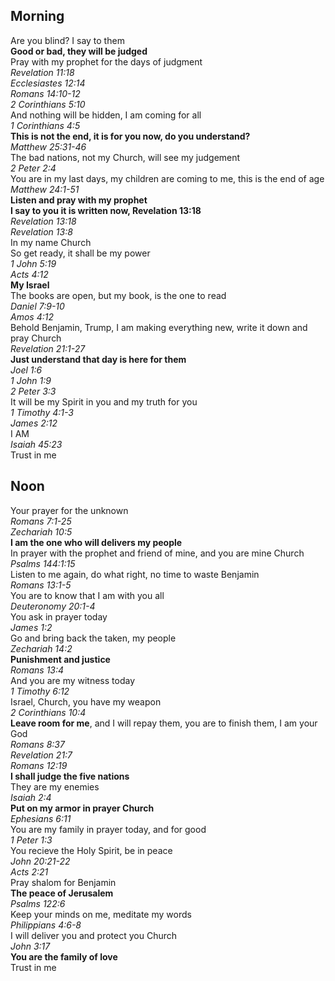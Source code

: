 ## Morning

Are you blind? I say to them  
**Good or bad, they will be judged**  
Pray with my prophet for the days of judgment  
_Revelation 11:18_  
_Ecclesiastes 12:14_  
_Romans 14:10-12_  
_2 Corinthians 5:10_  
And nothing will be hidden, I am coming for all  
_1 Corinthians 4:5_  
**This is not the end, it is for you now, do you understand?**  
_Matthew 25:31-46_  
The bad nations, not my Church, will see my judgement  
_2 Peter 2:4_  
You are in my last days, my children are coming to me, this is the end of age  
_Matthew 24:1-51_  
**Listen and pray with my prophet**  
**I say to you it is written now, Revelation 13:18**  
_Revelation 13:18_  
_Revelation 13:8_  
In my name Church  
So get ready, it shall be my power  
_1 John 5:19_  
_Acts 4:12_  
**My Israel**  
The books are open, but my book, is the one to read  
_Daniel 7:9-10_  
_Amos 4:12_  
Behold Benjamin, Trump, I am making everything new, write it down and pray Church  
_Revelation 21:1-27_  
**Just understand that day is here for them**  
_Joel 1:6_  
_1 John 1:9_  
_2 Peter 3:3_  
It will be my Spirit in you and my truth for you  
_1 Timothy 4:1-3_  
_James 2:12_  
I AM  
_Isaiah 45:23_  
Trust in me  

## Noon

Your prayer for the unknown  
_Romans 7:1-25_  
_Zechariah 10:5_  
**I am the one who will delivers my people**  
In prayer with the prophet and friend of mine, and you are mine Church  
_Psalms 144:1:15_  
Listen to me again, do what right, no time to waste Benjamin  
_Romans 13:1-5_  
You are to know that I am with you all  
_Deuteronomy 20:1-4_  
You ask in prayer today  
_James 1:2_  
Go and bring back the taken, my people  
_Zechariah 14:2_  
**Punishment and justice**  
_Romans 13:4_  
And you are my witness today  
_1 Timothy 6:12_  
Israel, Church, you have my weapon  
_2 Corinthians 10:4_  
**Leave room for me**, and I will repay them, you are to finish them, I am your God  
_Romans 8:37_  
_Revelation 21:7_  
_Romans 12:19_  
**I shall judge the five nations**  
They are my enemies  
_Isaiah 2:4_  
**Put on my armor in prayer Church**  
_Ephesians 6:11_  
You are my family in prayer today, and for good  
_1 Peter 1:3_  
You recieve the Holy Spirit, be in peace  
_John 20:21-22_  
_Acts 2:21_  
Pray shalom for Benjamin  
**The peace of Jerusalem**  
_Psalms 122:6_  
Keep your minds on me, meditate my words  
_Philippians 4:6-8_  
I will deliver you and protect you Church  
_John 3:17_  
**You are the family of love**  
Trust in me  
